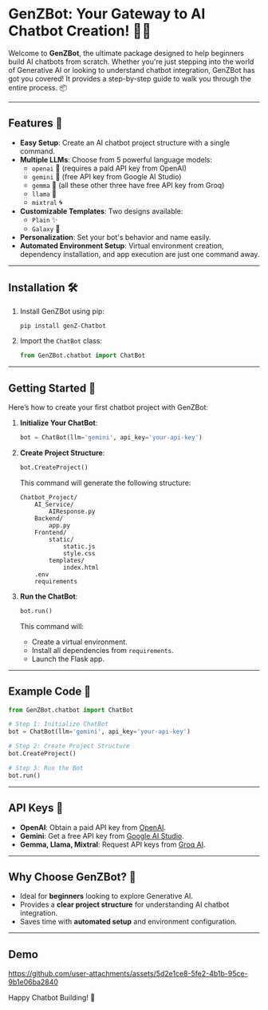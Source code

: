 # GenZBot: Your Gateway to AI Chatbot Creation! 🤖✨

Welcome to **GenZBot**, the ultimate package designed to help beginners build AI chatbots from scratch. Whether you're just stepping into the world of Generative AI or looking to understand chatbot integration, GenZBot has got you covered!  It provides a step-by-step guide to walk you through the entire process. 📦

---

## Features 🌟

- **Easy Setup**: Create an AI chatbot project structure with a single command.
- **Multiple LLMs**: Choose from 5 powerful language models:
  - `openai` 🔑 (requires a paid API key from OpenAI)
  - `gemini` 🌌 (free API key from Google AI Studio)
  - `gemma` 🧠  (all these other three have free API key from Groq)
  - `llama` 🦙
  - `mixtral` 🌀
- **Customizable Templates**: Two designs available:
  - `Plain` ✨
  - `Galaxy` 🌠
- **Personalization**: Set your bot's behavior and name easily.
- **Automated Environment Setup**: Virtual environment creation, dependency installation, and app execution are just one command away.

---

## Installation 🛠️

1. Install GenZBot using pip:
   ```bash
   pip install genZ-Chatbot
   ```

2. Import the `ChatBot` class:
   ```python
   from GenZBot.chatbot import ChatBot
   ```

---

## Getting Started 🚀

Here’s how to create your first chatbot project with GenZBot:

1. **Initialize Your ChatBot**:
   ```python
   bot = ChatBot(llm='gemini', api_key='your-api-key')
   ```

2. **Create Project Structure**:
   ```python
   bot.CreateProject()
   ```
   This command will generate the following structure:
   ```
   Chatbot_Project/
       AI_Service/
           AIResponse.py
       Backend/
           app.py
       Frontend/
           static/
               static.js
               style.css
           templates/
               index.html
       .env
       requirements
   ```

3. **Run the ChatBot**:
   ```python
   bot.run()
   ```
   This command will:
   - Create a virtual environment.
   - Install all dependencies from `requirements`.
   - Launch the Flask app.

---

## Example Code 📝

```python
from GenZBot.chatbot import ChatBot

# Step 1: Initialize ChatBot
bot = ChatBot(llm='gemini', api_key='your-api-key')

# Step 2: Create Project Structure
bot.CreateProject()

# Step 3: Run the Bot
bot.run()
```

---

## API Keys 🔑

- **OpenAI**: Obtain a paid API key from [OpenAI](https://openai.com/).
- **Gemini**: Get a free API key from [Google AI Studio](https://ai.google/).
- **Gemma, Llama, Mixtral**: Request API keys from [Groq AI](https://groq.com/).

---

## Why Choose GenZBot? 🤔

- Ideal for **beginners** looking to explore Generative AI.
- Provides a **clear project structure** for understanding AI chatbot integration.
- Saves time with **automated setup** and environment configuration.

---

## Demo


https://github.com/user-attachments/assets/5d2e1ce8-5fe2-4b1b-95ce-9b1e06ba2840


Happy Chatbot Building! 🎉
